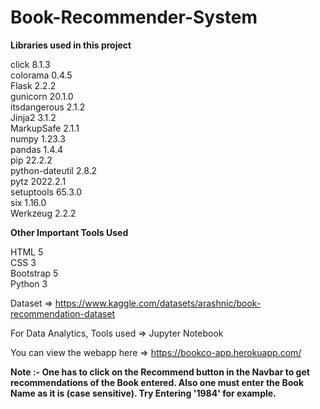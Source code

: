 # Book-Recommender-System

**Libraries used in this project**

click           8.1.3 <br />
colorama        0.4.5 <br />
Flask           2.2.2 <br />
gunicorn        20.1.0 <br />
itsdangerous    2.1.2 <br />
Jinja2          3.1.2 <br />
MarkupSafe      2.1.1 <br />
numpy           1.23.3 <br />
pandas          1.4.4 <br />
pip             22.2.2 <br />
python-dateutil 2.8.2 <br />
pytz            2022.2.1 <br />
setuptools      65.3.0 <br />
six             1.16.0 <br />
Werkzeug        2.2.2 <br />

**Other Important Tools Used**

HTML 5 <br />
CSS 3 <br />
Bootstrap 5 <br />
Python 3 <br />

Dataset => https://www.kaggle.com/datasets/arashnic/book-recommendation-dataset

For Data Analytics, Tools used => Jupyter Notebook

You can view the webapp here => https://bookco-app.herokuapp.com/

**Note :- One has to click on the Recommend button in the Navbar to get recommendations of the Book entered. Also one must enter the Book Name as it is (case sensitive). Try Entering '1984' for example.**
